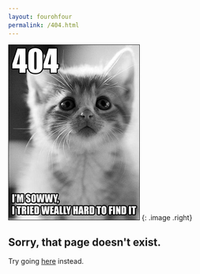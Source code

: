 ```yaml
---
layout: fourohfour
permalink: /404.html
---
```


![404](/images/404.jpg)
{: .image .right}

## Sorry, that page doesn't exist.

Try going [here](/) instead.
<br />
<br />
<br />
<br />
<br />
<br />
<br />
<br />
